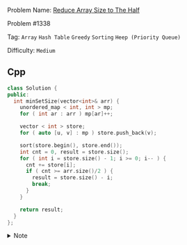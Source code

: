 Problem Name: [Reduce Array Size to The Half](https://leetcode.com/problems/reduce-array-size-to-the-half/)

Problem #1338

Tag: `Array` `Hash Table` `Greedy` `Sorting` `Heep (Priority Queue)`

Difficulty: `Medium`

## Cpp

```cpp
class Solution {
public:
  int minSetSize(vector<int>& arr) {
    unordered_map < int, int > mp;
    for ( int ar : arr ) mp[ar]++;

    vector < int > store;
    for ( auto [u, v] : mp ) store.push_back(v);

    sort(store.begin(), store.end());
    int cnt = 0, result = store.size();
    for ( int i = store.size() - 1; i >= 0; i-- ) {
      cnt += store[i];
      if ( cnt >= arr.size()/2 ) {
        result = store.size() - i;
        break;
      }
    }

    return result;
  }
};
```

<details>
  <summary>Note</summary>
  <li>Use <code>unordered_map</code> for storing frequency of any element</li>
  <li>Store frequency in <code>vector</code></li>
  <li>Sort the <code>vector</code></li>
  <li>Count frequency by traversing backward til find out half of the integers</li>
</details>
